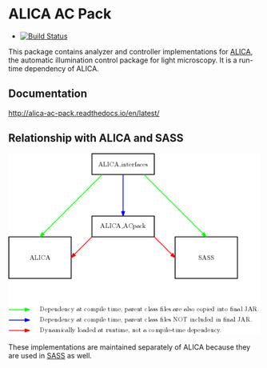 # ALICA AC Pack

- [![Build Status](https://travis-ci.org/LEB-EPFL/ALICA_ACPack.svg?branch=master)](https://travis-ci.org/LEB-EPFL/ALICA_ACPack)

This package contains analyzer and controller implementations for
[ALICA](https://github.com/LEB-EPFL/ALICA), the automatic illumination
control package for light microscopy. It is a run-time dependency
of ALICA.

## Documentation

http://alica-ac-pack.readthedocs.io/en/latest/

## Relationship with ALICA and SASS

![](src/main/resources/diagram.png)

These implementations are maintained separately of ALICA because they
are used in [SASS](https://github.com/LEB-EPFL/SASS) as well.
